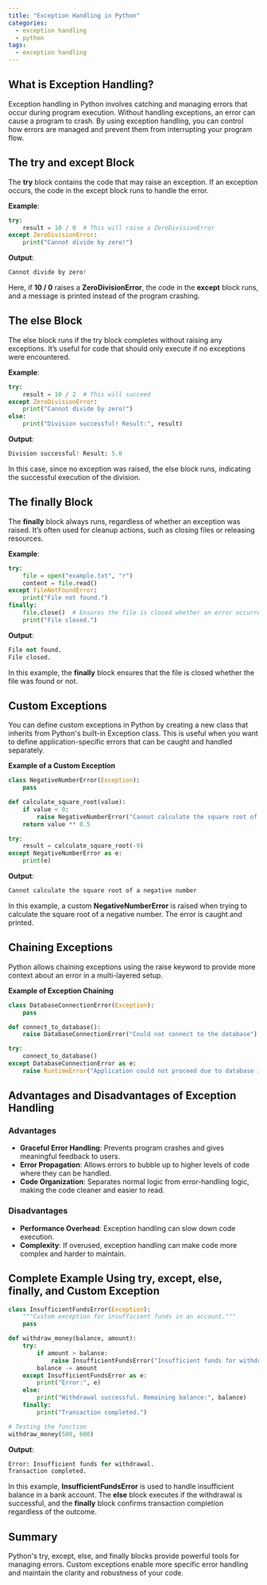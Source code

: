```yaml
---
title: "Exception Handling in Python"
categories:
  - exception handling
  - python
tags:
  - exception handling
---
```

## What is Exception Handling?
Exception handling in Python involves catching and managing errors that occur during program execution. Without handling exceptions, an error can cause a program to crash. By using exception handling, you can control how errors are managed and prevent them from interrupting your program flow.

## The try and except Block
The **try** block contains the code that may raise an exception. If an exception occurs, the code in the except block runs to handle the error.

**Example**:
```python
try:
    result = 10 / 0  # This will raise a ZeroDivisionError
except ZeroDivisionError:
    print("Cannot divide by zero!")
```
**Output**:
```python
Cannot divide by zero!
```
Here, if **10 / 0** raises a **ZeroDivisionError**, the code in the **except** block runs, and a message is printed instead of the program crashing.

## The else Block
The else block runs if the try block completes without raising any exceptions. It’s useful for code that should only execute if no exceptions were encountered.

**Example**:
```python
try:
    result = 10 / 2  # This will succeed
except ZeroDivisionError:
    print("Cannot divide by zero!")
else:
    print("Division successful! Result:", result)
```
**Output**:
```python
Division successful! Result: 5.0
```
In this case, since no exception was raised, the else block runs, indicating the successful execution of the division.

## The finally Block
The **finally** block always runs, regardless of whether an exception was raised. It’s often used for cleanup actions, such as closing files or releasing resources.

**Example**:
```python
try:
    file = open("example.txt", "r")
    content = file.read()
except FileNotFoundError:
    print("File not found.")
finally:
    file.close()  # Ensures the file is closed whether an error occurred or not
    print("File closed.")
```
**Output**:
```python
File not found.
File closed.
```
In this example, the **finally** block ensures that the file is closed whether the file was found or not.

## Custom Exceptions
You can define custom exceptions in Python by creating a new class that inherits from Python's built-in Exception class. This is useful when you want to define application-specific errors that can be caught and handled separately.

**Example of a Custom Exception**
```python
class NegativeNumberError(Exception):
    pass

def calculate_square_root(value):
    if value < 0:
        raise NegativeNumberError("Cannot calculate the square root of a negative number")
    return value ** 0.5

try:
    result = calculate_square_root(-9)
except NegativeNumberError as e:
    print(e)
```
**Output**:
```python
Cannot calculate the square root of a negative number
```
In this example, a custom **NegativeNumberError** is raised when trying to calculate the square root of a negative number. The error is caught and printed.

## Chaining Exceptions
Python allows chaining exceptions using the raise keyword to provide more context about an error in a multi-layered setup.

**Example of Exception Chaining**
```python
class DatabaseConnectionError(Exception):
    pass

def connect_to_database():
    raise DatabaseConnectionError("Could not connect to the database")

try:
    connect_to_database()
except DatabaseConnectionError as e:
    raise RuntimeError("Application could not proceed due to database issues") from e
```

## Advantages and Disadvantages of Exception Handling
### Advantages
- **Graceful Error Handling**: Prevents program crashes and gives meaningful feedback to users.
- **Error Propagation**: Allows errors to bubble up to higher levels of code where they can be handled.
- **Code Organization**: Separates normal logic from error-handling logic, making the code cleaner and easier to read.

### Disadvantages
- **Performance Overhead**: Exception handling can slow down code execution.
- **Complexity**: If overused, exception handling can make code more complex and harder to maintain.

## Complete Example Using try, except, else, finally, and Custom Exception
```python
class InsufficientFundsError(Exception):
    """Custom exception for insufficient funds in an account."""
    pass

def withdraw_money(balance, amount):
    try:
        if amount > balance:
            raise InsufficientFundsError("Insufficient funds for withdrawal.")
        balance -= amount
    except InsufficientFundsError as e:
        print("Error:", e)
    else:
        print("Withdrawal successful. Remaining balance:", balance)
    finally:
        print("Transaction completed.")

# Testing the function
withdraw_money(500, 600)
```
**Output**:
```python
Error: Insufficient funds for withdrawal.
Transaction completed.
```
In this example, **InsufficientFundsError** is used to handle insufficient balance in a bank account. The **else** block executes if the withdrawal is successful, and the **finally** block confirms transaction completion regardless of the outcome.

## Summary
Python's try, except, else, and finally blocks provide powerful tools for managing errors. Custom exceptions enable more specific error handling and maintain the clarity and robustness of your code.